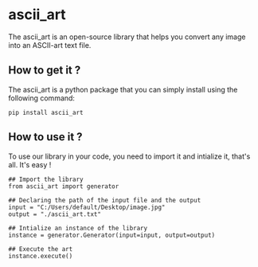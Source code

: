 # ascii_art
The ascii_art is an open-source library that helps you convert any image into an ASCII-art text file.

## How to get it ?
The ascii_art is a python package that you can simply install using the following command:
```
pip install ascii_art
```
## How to use it ?
To use our library in your code, you need to import it and intialize it, that's all. It's easy !
```
## Import the library
from ascii_art import generator

## Declaring the path of the input file and the output
input = "C:/Users/default/Desktop/image.jpg"
output = "./ascii_art.txt"

## Intialize an instance of the library
instance = generator.Generator(input=input, output=output)

## Execute the art 
instance.execute()
```
